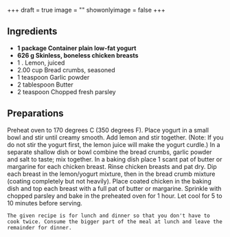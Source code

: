 +++
draft = true
image = ""
showonlyimage = false
+++


## Ingredients

- **1 package Container plain low-fat yogurt**
- **626 g Skinless, boneless chicken breasts**
- 1 . Lemon, juiced
- 2.00 cup Bread crumbs, seasoned
- 1 teaspoon Garlic powder
- 2 tablespoon Butter
- 2 teaspoon Chopped fresh parsley

## Preparations

Preheat oven to 170 degrees C (350 degrees F). Place yogurt in a small bowl and stir until creamy smooth. Add lemon and stir together. (Note: If you do not stir the yogurt first, the lemon juice will make the yogurt curdle.) In a separate shallow dish or bowl combine the bread crumbs, garlic powder and salt to taste; mix together. In a baking dish place 1 scant pat of butter or margarine for each chicken breast. Rinse chicken breasts and pat dry. Dip each breast in the lemon/yogurt mixture, then in the bread crumb mixture (coating completely but not heavily). Place coated chicken in the baking dish and top each breast with a full pat of butter or margarine. Sprinkle with chopped parsley and bake in the preheated oven for 1 hour. Let cool for 5 to 10 minutes before serving.  

`The given recipe is for lunch and dinner so that you don't have to cook twice. Consume the bigger part of the meal at lunch and leave the remainder for dinner.`

